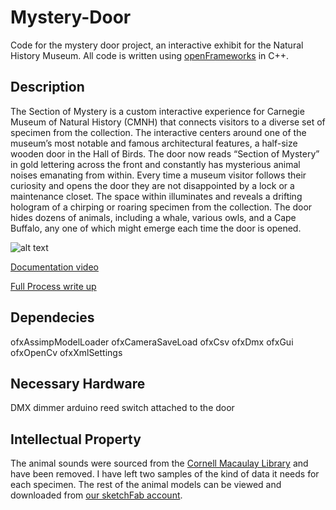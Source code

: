 # Mystery-Door
Code for the mystery door project, an interactive exhibit for the Natural History Museum. All code is written using [openFrameworks](http://openframeworks.cc/) in C++. 

## Description 

The Section of Mystery is a custom interactive experience for Carnegie Museum of Natural History (CMNH) that connects visitors to a diverse set of specimen from the collection. The interactive centers around one of the museum’s most notable and famous architectural features, a half-size wooden door in the Hall of Birds. The door now reads “Section of Mystery” in gold lettering across the front and constantly has mysterious animal noises emanating from within. Every time a museum visitor follows their curiosity and opens the door they are not disappointed by a lock or a maintenance closet. The space within illuminates and reveals a drifting hologram of a chirping or roaring specimen from the collection. The door hides dozens of animals, including a whale, various owls, and a Cape Buffalo, any one of which might emerge each time the door is opened.

![alt text](https://raw.githubusercontent.com/CMP-Studio/Mystery-Door/f55113dc089fd838d84c4b7ae7c28a61660e95c1/coverImage.jpg )

[Documentation video](https://vimeo.com/167481467) 

[Full Process write up](https://studio.carnegiemuseums.org/introducing-the-section-of-mystery-ef883d98b94f#.t13nojwoo)

## Dependecies

ofxAssimpModelLoader
ofxCameraSaveLoad
ofxCsv
ofxDmx
ofxGui
ofxOpenCv
ofxXmlSettings

## Necessary Hardware
DMX dimmer
arduino reed switch attached to the door

## Intellectual Property
The animal sounds were sourced from the [Cornell Macaulay Library](http://macaulaylibrary.org/) and have been removed. I have left two samples of the kind of data it needs for each specimen. The rest of the animal models can be viewed and downloaded from [our sketchFab account](https://sketchfab.com/cmp_innovation_studio/models). 

